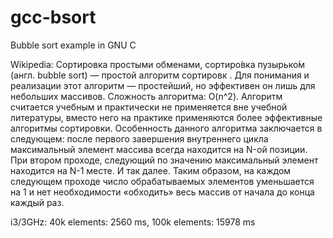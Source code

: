 # gcc-bsort
Bubble sort example in GNU C

Wikipedia: Сортировка простыми обменами, сортиро́вка пузырько́м (англ. bubble sort) — простой алгоритм сортировк
. Для понимания и реализации этот алгоритм — простейший, но эффективен он лишь для небольших массивов.
Сложность алгоритма: O(n^2). Алгоритм считается учебным и практически не применяется вне учебной литературы,
вместо него на практике применяются более эффективные алгоритмы сортировки. Особенность данного алгоритма заключается в следующем: после первого завершения внутреннего цикла максимальный элемент массива всегда находится на N-ой позиции. При втором проходе, следующий по значению максимальный элемент находится на N-1 месте. И так далее. Таким образом, на каждом следующем проходе число обрабатываемых элементов уменьшается на 1 и нет необходимости «обходить» весь массив от начала до конца каждый раз.

i3/3GHz: 40k elements: 2560 ms, 100k elements: 15978 ms
